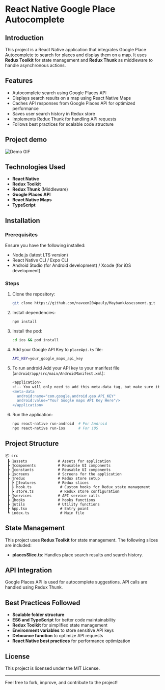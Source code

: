 # React Native Google Place Autocomplete

## Introduction

This project is a React Native application that integrates Google Place Autocomplete to search for places and display them on a map. It uses **Redux Toolkit** for state management and **Redux Thunk** as middleware to handle asynchronous actions.

## Features

- Autocomplete search using Google Places API
- Displays search results on a map using React Native Maps
- Caches API responses from Google Places API for optimized performance
- Saves user search history in Redux store
- Implements Redux Thunk for handling API requests
- Follows best practices for scalable code structure

## Project demo

![Demo GIF](./ios_demo.gif)

## Technologies Used

- **React Native**
- **Redux Toolkit**
- **Redux Thunk** (Middleware)
- **Google Places API**
- **React Native Maps**
- **TypeScript**

## Installation

### Prerequisites

Ensure you have the following installed:

- Node.js (latest LTS version)
- React Native CLI / Expo CLI
- Android Studio (for Android development) / Xcode (for iOS development)

### Steps

1. Clone the repository:
   ```sh
   git clone https://github.com/naveen204pauly/MaybankAssessment.git
   ```
2. Install dependencies:
   ```sh
   npm install
   ```
3. Install the pod:
   ```sh
   cd ios && pod install
   ```
4. Add your Google API Key to `placeApi.ts` file:
   ```sh
   API_KEY=your_google_maps_api_key
   ```
5. To run android Add your API key to your manifest file (`android/app/src/main/AndroidManifest.xml`):
   ```sh
   <application>
   <!-- You will only need to add this meta-data tag, but make sure it's a child of application -->
   <meta-data
     android:name="com.google.android.geo.API_KEY"
     android:value="Your Google maps API Key Here"/>
   </application>
   ```
6. Run the application:
   ```sh
   npx react-native run-android  # For Android
   npx react-native run-ios      # For iOS
   ```

## Project Structure

```
📦 src
 ┣ 📂assets              # Assets for application
 ┣ 📂components          # Reusable UI components
 ┣ 📂constants           # Reusable UI components
 ┣ 📂screens             # Screens for the application
 ┣ 📂redux               # Redux store setup
 ┃ ┣ 📂features          # Redux slices
 ┃ ┣ hook.ts             # Custom hooks for Redux state management
 ┃ ┣ store.ts            # Redux store configuration
 ┣ 📂services            # API service calls
 ┣ 📂hooks               # hooks functions
 ┣ 📂utils               # Utility functions
 ┣ App.tsx               # Entry point
 ┗ index.ts              # Main file
```

## State Management

This project uses **Redux Toolkit** for state management. The following slices are included:

- **placesSlice.ts**: Handles place search results and search history.

## API Integration

Google Places API is used for autocomplete suggestions. API calls are handled using Redux Thunk.

## Best Practices Followed

- **Scalable folder structure**
- **ES6 and TypeScript** for better code maintainability
- **Redux Toolkit** for simplified state management
- **Environment variables** to store sensitive API keys
- **Debounce function** to optimize API requests
- **React Native best practices** for performance optimization

## License

This project is licensed under the MIT License.

---

Feel free to fork, improve, and contribute to the project!
